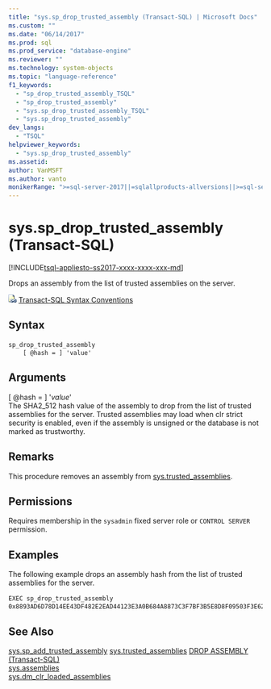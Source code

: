 ```yaml
---
title: "sys.sp_drop_trusted_assembly (Transact-SQL) | Microsoft Docs"
ms.custom: ""
ms.date: "06/14/2017"
ms.prod: sql
ms.prod_service: "database-engine"
ms.reviewer: ""
ms.technology: system-objects
ms.topic: "language-reference"
f1_keywords: 
  - "sp_drop_trusted_assembly_TSQL"
  - "sp_drop_trusted_assembly"
  - "sys.sp_drop_trusted_assembly_TSQL"
  - "sys.sp_drop_trusted_assembly"
dev_langs: 
  - "TSQL"
helpviewer_keywords: 
  - "sys.sp_drop_trusted_assembly"
ms.assetid: 
author: VanMSFT
ms.author: vanto
monikerRange: ">=sql-server-2017||=sqlallproducts-allversions||>=sql-server-linux-2017||=azuresqldb-mi-current"
---
```

# sys.sp_drop_trusted_assembly (Transact-SQL)  
[!INCLUDE[tsql-appliesto-ss2017-xxxx-xxxx-xxx-md](../../includes/tsql-appliesto-ss2017-xxxx-xxxx-xxx-md.md)]

Drops an assembly from the list of trusted assemblies on the server.

 ![Topic link icon](../../database-engine/configure-windows/media/topic-link.gif "Topic link icon") [Transact-SQL Syntax Conventions](../../t-sql/language-elements/transact-sql-syntax-conventions-transact-sql.md)  


## Syntax
```  
sp_drop_trusted_assembly 
    [ @hash = ] 'value'
```  

## Arguments

[ @hash = ] '*value*'  
The SHA2_512 hash value of the assembly to drop from the list of trusted assemblies for the server. Trusted assemblies may load when clr strict security is enabled, even if the assembly is unsigned or the database is not marked as trustworthy.

## Remarks  

This procedure removes an assembly from [sys.trusted_assemblies](../../relational-databases/system-catalog-views/sys-trusted-assemblies-transact-sql.md).

## Permissions

Requires membership in the `sysadmin` fixed server role or `CONTROL SERVER` permission.

## Examples  

The following example drops an assembly hash from the list of trusted assemblies for the server.  

```  
EXEC sp_drop_trusted_assembly 
0x8893AD6D78D14EE43DF482E2EAD44123E3A0B684A8873C3F7BF3B5E8D8F09503F3E62370CE742BBC96FE3394477214B84C7C1B0F7A04DCC788FA99C2C09DFCCC; 
```  

## See Also  
  [sys.sp_add_trusted_assembly](sys-sp-add-trusted-assembly-transact-sql.md)
  [sys.trusted_assemblies](../../relational-databases/system-catalog-views/sys-trusted-assemblies-transact-sql.md) 
  [DROP ASSEMBLY &#40;Transact-SQL&#41;](../../t-sql/statements/drop-assembly-transact-sql.md)  
  [sys.assemblies](../../relational-databases/system-catalog-views/sys-assemblies-transact-sql.md)  
  [sys.dm_clr_loaded_assemblies](../../relational-databases/system-dynamic-management-views/sys-dm-clr-loaded-assemblies-transact-sql.md)  

